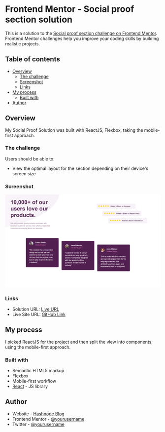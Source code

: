 # Frontend Mentor - Social proof section solution

This is a solution to the [Social proof section challenge on Frontend Mentor](https://www.frontendmentor.io/challenges/social-proof-section-6e0qTv_bA). Frontend Mentor challenges help you improve your coding skills by building realistic projects. 

## Table of contents

- [Overview](#overview)
  - [The challenge](#the-challenge)
  - [Screenshot](#screenshot)
  - [Links](#links)
- [My process](#my-process)
  - [Built with](#built-with)
- [Author](#author)

## Overview

My Social Proof Solution was built with ReactJS, Flexbox, taking the mobile-first approach.

### The challenge

Users should be able to:

- View the optimal layout for the section depending on their device's screen size

### Screenshot

![Screenshot](/screenshot/screenshot.PNG)

### Links

- Solution URL: [Live URL](https://amazing-paletas-59c973.netlify.app/)
- Live Site URL: [GitHub Link](https://github.com/David4bay/Social-Proof-Section-Frontend-Mentor)

## My process

I picked ReactJS for the project and then split the view into components, using the mobile-first approach.

### Built with

- Semantic HTML5 markup
- Flexbox
- Mobile-first workflow
- [React](https://reactjs.org/) - JS library

## Author

- Website - [Hashnode Blog](https://davidbay.hashnode.dev)
- Frontend Mentor - [@yourusername](https://www.frontendmentor.io/profile/david4bay)
- Twitter - [@yourusername](https://www.twitter.com/@davidbay01)